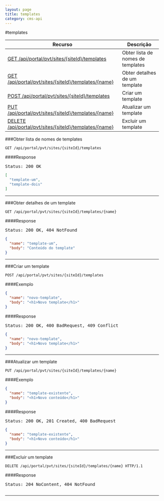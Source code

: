 ```yaml
---
layout: page
title: templates
category: cms-api
---
```


#templates

<table class="table">
  <thead>
    <tr>
      <th>Recurso</th>
      <th>Descrição</th>
    </tr>
  </thead>
  <tbody>
    <tr>
      <td><a href="#obter-lista-de-nomes-de-templates">GET /api/portal/pvt/sites/{siteId}/templates</a></td>
      <td>Obter lista de nomes de templates</td>
    </tr>
    <tr>
      <td><a href="#obter-detalhes-de-um-template">GET /api/portal/pvt/sites/{siteId}/templates/{name}</a></td>
      <td>Obter detalhes de um template</td>
    </tr>
    <tr>
      <td><a href="#criar-um-template">POST /api/portal/pvt/sites/{siteId}/templates</a></td>
      <td>Criar um template</td>
    </tr>
    <tr>
      <td><a href="#atualizar-um-template">PUT /api/portal/pvt/sites/{siteId}/templates/{name}</a></td>
      <td>Atualizar um template</td>
    </tr>
    <tr>
      <td><a href="#excluir-um-template">DELETE /api/portal/pvt/sites/{siteId}/templates/{name}</a></td>
      <td>Excluir um template</td>
    </tr>
  </tbody>
</table>


###Obter lista de nomes de templates

```
GET /api/portal/pvt/sites/{siteId}/templates
```

####Response
<pre class="headers">
Status: 200 OK
</pre>
```json
[
  "template-um",
  "template-dois"
]
```
---

###Obter detalhes de um template

```
GET /api/portal/pvt/sites/{siteId}/templates/{name}
```

####Response
<pre class="headers">
Status: 200 OK, 404 NotFound
</pre>
```json
{
  "name": "template-um",
  "body": "Conteúdo do template"
}
```
---

###Criar um template

```
POST /api/portal/pvt/sites/{siteId}/templates
```

####Exemplo
```json
{
  "name": "novo-template",
  "body": "<h1>Novo template</h1>"
}
```
####Response
<pre class="headers">
Status: 200 OK, 400 BadRequest, 409 Conflict
</pre>
```json
{
  "name": "novo-template",
  "body": "<h1>Novo template</h1>"
}
```
---

###Atualizar um template

```
PUT /api/portal/pvt/sites/{siteId}/templates/{name}
```

####Exemplo
```json
{
  "name": "template-existente",
  "body": "<h1>Novo conteúdo</h1>"
}
```

####Response

<pre class="headers">
Status: 200 OK, 201 Created, 400 BadRequest
</pre>
```json
{
  "name": "template-existente",
  "body": "<h1>Novo conteúdo</h1>"
}
```
---

###Excluir um template
```
DELETE /api/portal/pvt/sites/{siteId}/templates/{name} HTTP/1.1
```
####Response
<pre class="headers">
Status: 204 NoContent, 404 NotFound
</pre>
<pre></pre>
---

